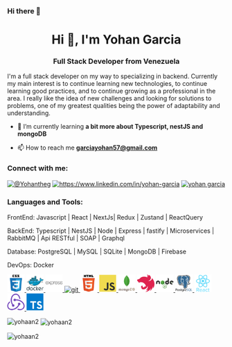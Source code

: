 ### Hi there 👋

<h1 align="center">Hi 👋, I'm Yohan Garcia</h1>
<h3 align="center">Full Stack Developer from Venezuela</h3>
<p>I'm a full stack developer on my way to specializing in backend. Currently my main interest is to continue learning new technologies, to continue learning good practices, and to continue growing as a professional in the area.
I really like the idea of new challenges and looking for solutions to problems, one of my greatest qualities being the power of adaptability and understanding.</p>

- 🌱 I’m currently learning **a bit more about Typescript, nestJS and mongoDB**

- 📫 How to reach me **garciayohan57@gmail.com**

<h3 align="left">Connect with me:</h3>
<p align="left">
<a href="https://twitter.com/@yohantheg" target="blank"><img align="center" src="https://raw.githubusercontent.com/rahuldkjain/github-profile-readme-generator/master/src/images/icons/Social/twitter.svg" alt="@Yohantheg" height="30" width="40" /></a>
<a href="https://linkedin.com/in/https://www.linkedin.com/in/yohan-garcia" target="blank"><img align="center" src="https://raw.githubusercontent.com/rahuldkjain/github-profile-readme-generator/master/src/images/icons/Social/linked-in-alt.svg" alt="https://www.linkedin.com/in/yohan-garcia" height="30" width="40" /></a>
<a href="https://fb.com/yohan garcia" target="blank"><img align="center" src="https://raw.githubusercontent.com/rahuldkjain/github-profile-readme-generator/master/src/images/icons/Social/facebook.svg" alt="yohan garcia" height="30" width="40" /></a>
</p>

<h3 align="left">Languages and Tools:</h3>
<p>FrontEnd: Javascript | React | NextJs| Redux | Zustand | ReactQuery </p>
<p>BackEnd: Typescript | NestJS | Node | Express | fastify | Microservices | RabbitMQ | Api RESTful | SOAP | Graphql </p>
<p>Database: PostgreSQL | MySQL | SQLite | MongoDB | Firebase</p>
<p>DevOps: Docker</p>
<p align="left"> <a href="https://www.w3schools.com/css/" target="_blank" rel="noreferrer"> <img src="https://raw.githubusercontent.com/devicons/devicon/master/icons/css3/css3-original-wordmark.svg" alt="css3" width="40" height="40"/> </a> <a href="https://www.docker.com/" target="_blank" rel="noreferrer"> <img src="https://raw.githubusercontent.com/devicons/devicon/master/icons/docker/docker-original-wordmark.svg" alt="docker" width="40" height="40"/> </a> <a href="https://expressjs.com" target="_blank" rel="noreferrer"> <img src="https://raw.githubusercontent.com/devicons/devicon/master/icons/express/express-original-wordmark.svg" alt="express" width="40" height="40"/> </a> <a href="https://git-scm.com/" target="_blank" rel="noreferrer"> <img src="https://www.vectorlogo.zone/logos/git-scm/git-scm-icon.svg" alt="git" width="40" height="40"/> </a> <a href="https://www.w3.org/html/" target="_blank" rel="noreferrer"> <img src="https://raw.githubusercontent.com/devicons/devicon/master/icons/html5/html5-original-wordmark.svg" alt="html5" width="40" height="40"/> </a> <a href="https://developer.mozilla.org/en-US/docs/Web/JavaScript" target="_blank" rel="noreferrer"> <img src="https://raw.githubusercontent.com/devicons/devicon/master/icons/javascript/javascript-original.svg" alt="javascript" width="40" height="40"/> </a> <a href="https://www.mongodb.com/" target="_blank" rel="noreferrer"> <img src="https://raw.githubusercontent.com/devicons/devicon/master/icons/mongodb/mongodb-original-wordmark.svg" alt="mongodb" width="40" height="40"/> </a> <a href="https://nestjs.com/" target="_blank" rel="noreferrer"> <img src="https://raw.githubusercontent.com/devicons/devicon/master/icons/nestjs/nestjs-plain.svg" alt="nestjs" width="40" height="40"/> </a> <a href="https://nodejs.org" target="_blank" rel="noreferrer"> <img src="https://raw.githubusercontent.com/devicons/devicon/master/icons/nodejs/nodejs-original-wordmark.svg" alt="nodejs" width="40" height="40"/> </a> <a href="https://www.postgresql.org" target="_blank" rel="noreferrer"> <img src="https://raw.githubusercontent.com/devicons/devicon/master/icons/postgresql/postgresql-original-wordmark.svg" alt="postgresql" width="40" height="40"/> </a> <a href="https://reactjs.org/" target="_blank" rel="noreferrer"> <img src="https://raw.githubusercontent.com/devicons/devicon/master/icons/react/react-original-wordmark.svg" alt="react" width="40" height="40"/> </a> <a href="https://redux.js.org" target="_blank" rel="noreferrer"> <img src="https://raw.githubusercontent.com/devicons/devicon/master/icons/redux/redux-original.svg" alt="redux" width="40" height="40"/> </a> <a href="https://www.typescriptlang.org/" target="_blank" rel="noreferrer"> <img src="https://raw.githubusercontent.com/devicons/devicon/master/icons/typescript/typescript-original.svg" alt="typescript" width="40" height="40"/> </a> </p>

<p><img align="left" src="https://github-readme-stats.vercel.app/api/top-langs?username=yohaan2&show_icons=true&locale=en&layout=compact" alt="yohaan2" /></p>

<p>&nbsp;<img align="center" src="https://github-readme-stats.vercel.app/api?username=yohaan2&show_icons=true&locale=en" alt="yohaan2" /></p>

<p><img align="center" src="https://github-readme-streak-stats.herokuapp.com/?user=yohaan2&" alt="yohaan2" /></p>
